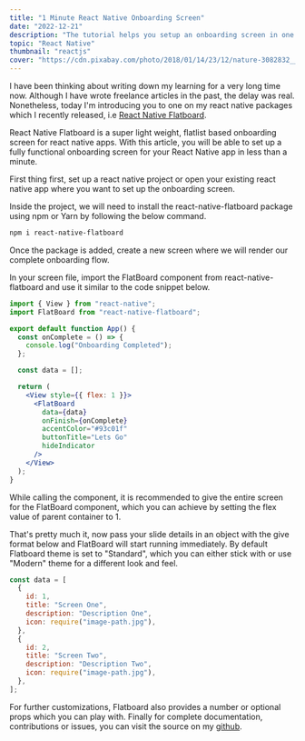 ```yaml
---
title: "1 Minute React Native Onboarding Screen"
date: "2022-12-21"
description: "The tutorial helps you setup an onboarding screen in one minute"
topic: "React Native"
thumbnail: "reactjs"
cover: "https://cdn.pixabay.com/photo/2018/01/14/23/12/nature-3082832__480.jpg"
---
```


I have been thinking about writing down my learning for a very long time now. Although I have wrote freelance articles in the past, the delay was real. Nonetheless, today I'm introducing you to one on my react native packages which I recently released, i.e [React Native Flatboard](https://www.npmjs.com/package/react-native-flatboard).

React Native Flatboard is a super light weight, flatlist based onboarding screen for react native apps. With this article, you will be able to set up a fully functional onboarding screen for your React Native app in less than a minute.

First thing first, set up a react native project or open your existing react native app where you want to set up the onboarding screen.

Inside the project, we will need to install the react-native-flatboard package using npm or Yarn by following the below command.

```bash
npm i react-native-flatboard
```

Once the package is added, create a new screen where we will render our complete onboarding flow.

In your screen file, import the FlatBoard component from react-native-flatboard and use it similar to the code snippet below.

```jsx
import { View } from "react-native";
import FlatBoard from "react-native-flatboard";

export default function App() {
  const onComplete = () => {
    console.log("Onboarding Completed");
  };

  const data = [];

  return (
    <View style={{ flex: 1 }}>
      <FlatBoard
        data={data}
        onFinish={onComplete}
        accentColor="#93c01f"
        buttonTitle="Lets Go"
        hideIndicator
      />
    </View>
  );
}
```

While calling the component, it is recommended to give the entire screen for the FlatBoard component, which you can achieve by setting the flex value of parent container to 1.

That's pretty much it, now pass your slide details in an object with the give format below and FlatBoard will start running immediately. By default Flatboard theme is set to "Standard", which you can either stick with or use "Modern" theme for a different look and feel.

```jsx
const data = [
  {
    id: 1,
    title: "Screen One",
    description: "Description One",
    icon: require("image-path.jpg"),
  },
  {
    id: 2,
    title: "Screen Two",
    description: "Description Two",
    icon: require("image-path.jpg"),
  },
];
```

For further customizations, Flatboard also provides a number or optional props which you can play with. Finally for complete documentation, contributions or issues, you can visit the source on my [github](https://github.com/ArunGovil/react-native-flatboard).
